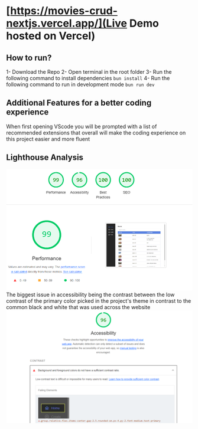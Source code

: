 # [https://movies-crud-nextjs.vercel.app/](Live Demo hosted on Vercel)

## How to run?

1- Download the Repo
2- Open terminal in the root folder
3- Run the following command to install dependencies `bun install`
4- Run the following command to run in development mode `bun run dev`

## Additional Features for a better coding experience

When first opening VScode you will be prompted with a list of recommended extensions that overall will make the coding experience on this project easier and more fluent

## Lighthouse Analysis

![Lighthouse Analysis](https://raw.githubusercontent.com/Linasaurs/movies-crud-nextjs/refs/heads/main/image.png)
The biggest issue in accessibility being the contrast between the low contrast of the primary color picked in the project's theme in contrast to the common black and white that was used across the website
![Accessibility Analysis](https://github.com/Linasaurs/movies-crud-nextjs/blob/main/accessibility.png?raw=true)
